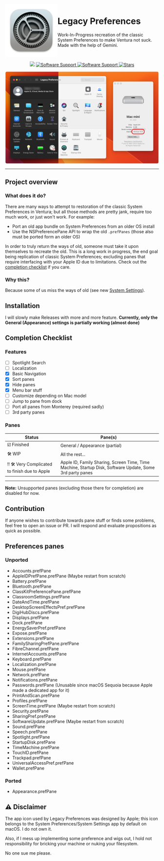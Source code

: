 <img width=172 height=172 alt="System Preferences Icon" src="images/system-preferences-icon.png" align="left">
<div>
    <h1 align="left" style="">Legacy Preferences</h1>
    <p align="left">
    Work-In-Progress recreation of the classic System Preferences to make Ventura not suck. Made with the help of Gemini.
        <br>
    </p>
</div>
<br>

<p align="center">
    <img src="https://img.shields.io/badge/Swift-F05138?style=flat&logo=Swift&logoColor=white"/>
    <a href="">
       <img alt="Software Support" src="https://img.shields.io/badge/platform-macOS-lightgray.svg"/>
    </a>
    <a href="">
       <img alt="Software Support" src="https://img.shields.io/badge/support-Ventura-orange.svg"/>
    </a>
    <a href="https://github.com/acer51-doctom/LegacyPreferences/stargazers">
        <img alt="Stars" src="https://img.shields.io/github/stars/acer51-doctom/LegacyPreferences.svg"/>
    </a>
</p>

<p align="center">
<img width=800 alt="Example Screenshot" src="images/example-img.png">
</p>

___

## Project overview
### What does it do?
There are many ways to attempt to restoration of the classic System Preferences in Ventura; but all those methods are pretty jank, require too much work, or just won't work. For example:
- Port an old app bundle on System Preferences from an older OS install
- Use the NSPreferencePane API to wrap the old `.prefPanes` (those also must be ported form an older OS) 

In order to truly return the ways of old, someone must take it upon themselves to recreate the old. This is a long work in progress, the end goal being replication of classic System Preferences; excluding panes that require interfacing with your Apple ID due to limitations. Check out the [completion checklist](#completion-checklist) if you care.

### Why this?
Because some of us miss the ways of old (see new [System Settings](https://9to5mac.com/2022/06/06/macos-13-ventura-system-settings-first-look/)).

## Installation
I will slowly make Releases with more and more feature. **Currently, only the General (Appearance) settings is partially working (almost done)**

## Completion Checklist
### Features
- [ ] Spotlight Search
- [ ] Localization
- [X] Basic Navigation
- [X] Sort panes
- [X] Hide panes
- [X] Menu bar stuff
- [ ] Customize depending on Mac model
- [ ] Jump to pane from dock
- [ ] Port all panes from Monterey (required sadly)
- [ ] 3rd party panes
### Panes
| Status | Pane(s)
| ---- | ---- |
| ☑️ Finished | General / Appearance (partial) |
| 🛠️ WIP | All the rest... |
| ‼️ :hammer_and_wrench: Very Complicated to finish due to Apple | Apple ID, Family Sharing, Screen Time, Time Machine, Startup Disk,  Software Update, Some 3rd party panes |
---

**Note:** Unsupported panes (excluding those there for completion) are disabled for now.

## Contribution
If anyone wishes to contribute towards pane stuff or finds some problems, feel free to open an issue or PR. I will respond and evaluate propositions as quick as possible.

## Preferences panes
### Unported
- Accounts.prefPane
- AppleIDPrefPane.prefPane (Maybe restart from scratch)
- Battery.prefPane
- Bluetooth.prefPane
- ClassKitPreferencePane.prefPane
- ClassroomSettings.prefPane
- DateAndTime.prefPane
- DesktopScreenEffectsPref.prefPane
- DigiHubDiscs.prefPane
- Displays.prefPane
- Dock.prefPane
- EnergySaverPref.prefPane
- Expose.prefPane
- Extensions.prefPane
- FamilySharingPrefPane.prefPane
- FibreChannel.prefPane
- InternetAccounts.prefPane
- Keyboard.prefPane
- Localization.prefPane
- Mouse.prefPane
- Network.prefPane
- Notifications.prefPane
- Passwords.prefPane (Unusable since macOS Sequoia because Apple made a dedicated app for it)
- PrintAndScan.prefPane
- Profiles.prefPane
- ScreenTime.prefPane (Maybe restart from scratch)
- Security.prefPane
- SharingPref.prefPane
- SoftwareUpdate.prefPane (Maybe restart from scratch)
- Sound.prefPane
- Speech.prefPane
- Spotlight.prefPane
- StartupDisk.prefPane
- TimeMachine.prefPane
- TouchID.prefPane
- Trackpad.prefPane
- UniversalAccessPref.prefPane
- Wallet.prefPane
### Ported
- Appearance.prefPane

## ⚠️ Disclaimer
The app icon used by Legacy Preferences was designed by Apple; this icon belongs to the System Preferences/System Settings app by default on macOS. I do not own it.

Also, if I mess up implementing some preference and wigs out, I hold not responsibility for bricking your machine or nuking your filesystem.

No one sue me please.

